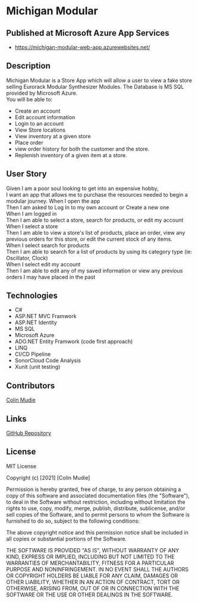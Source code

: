 # Michigan Modular

## Published at Microsoft Azure App Services
- https://michigan-modular-web-app.azurewebsites.net/

## Description
Michigan Modular is a Store App which will allow a user to view a fake store selling Eurorack Modular Synthesizer Modules.
The Database is MS SQL provided by Microsoft Azure.   
You will be able to: 

- Create an account
- Edit account information
- Login to an account
- View Store locations
- View inventory at a given store
- Place order
- view order history for both the customer and the store.
- Replenish inventory of a given item at a store.


## User Story
Given I am a poor soul looking to get into an expensive hobby,   
I want an app that allows me to purchase the resources needed to begin a modular journey. 
When I open the app  
Then I am asked to Log In to my own account or Create a new one   
When I am logged in  
Then I am able to select a store, search for products, or edit my account   
When I select a store  
Then I am able to view a store's list of products, place an order, view any previous orders for this store, or edit the current stock of any items.  
When I select search for products  
Then I am able to search for a list of products by using its category type (ie: Oscillator, Clock)  
When I select edit my account   
Then I am able to edit any of my saved information or view any previous orders I may have placed in the past

## Technologies
* C#
* ASP.NET MVC Framwork
* ASP.NET Identity
* MS SQL 
* Microsoft Azure
* ADO.NET Entity Framwork (code first approach)
* LINQ
* CI/CD Pipeline
* SonorCloud Code Analysis
* Xunit (unit testing)


## Contributors

[Colin Mudie](https://github.com/ColinMudie)


## Links
[GitHub Repository](https://github.com/211004-Reston-NET/Colin-Mudie-P1)

## License

MIT License

Copyright (c) [2021] [Colin Mudie]

Permission is hereby granted, free of charge, to any person obtaining a copy
of this software and associated documentation files (the "Software"), to deal
in the Software without restriction, including without limitation the rights
to use, copy, modify, merge, publish, distribute, sublicense, and/or sell
copies of the Software, and to permit persons to whom the Software is
furnished to do so, subject to the following conditions:

The above copyright notice and this permission notice shall be included in all
copies or substantial portions of the Software.

THE SOFTWARE IS PROVIDED "AS IS", WITHOUT WARRANTY OF ANY KIND, EXPRESS OR
IMPLIED, INCLUDING BUT NOT LIMITED TO THE WARRANTIES OF MERCHANTABILITY,
FITNESS FOR A PARTICULAR PURPOSE AND NONINFRINGEMENT. IN NO EVENT SHALL THE
AUTHORS OR COPYRIGHT HOLDERS BE LIABLE FOR ANY CLAIM, DAMAGES OR OTHER
LIABILITY, WHETHER IN AN ACTION OF CONTRACT, TORT OR OTHERWISE, ARISING FROM,
OUT OF OR IN CONNECTION WITH THE SOFTWARE OR THE USE OR OTHER DEALINGS IN THE
SOFTWARE.

